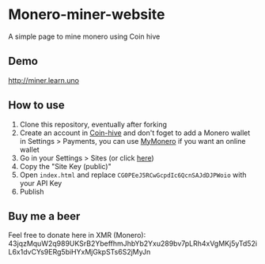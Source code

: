 # Monero-miner-website
A simple page to mine monero using Coin hive

## Demo
http://miner.learn.uno

## How to use
1. Clone this repository, eventually after forking
2. Create an account in [Coin-hive](https://coin-hive.com) and don't foget to add a Monero wallet in Settings > Payments, you can use [MyMonero](https://mymonero.com/) if you want an online wallet
3. Go in your Settings > Sites (or click [here](https://coin-hive.com/settings/sites))
4. Copy the "Site Key (public)"
5. Open `index.html` and replace `CG0PEeJ5RCwGcpdIc6QcnSAJdDJPWoio` with your API Key
6. Publish

## Buy me a beer
Feel free to donate here in XMR (Monero): 43jqzMquW2q989UKSrB2YbeffhmJhbYb2Yxu289bv7pLRh4xVgMKj5yTd52iL6x1dvCYs9ERg5biHYxMjGkpSTs6S2jMyJn
